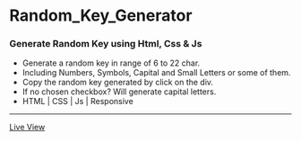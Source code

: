 <h1>Random_Key_Generator</h1>
<h3>Generate Random Key using Html, Css & Js</h3>
<ul>
  <li>Generate a random key in range of 6 to 22 char.</li>
  <li>Including Numbers, Symbols, Capital and Small Letters or some of them.</li>
  <li>Copy the random key generated by click on the div.</li>
  <li>If no chosen checkbox? Will generate capital letters.</li>
  <li>HTML | CSS | Js | Responsive</li>
</ul>
<hr>
<a href="https://ziad-ahmed22.github.io/Random-Key-Generator/">Live View</a>
